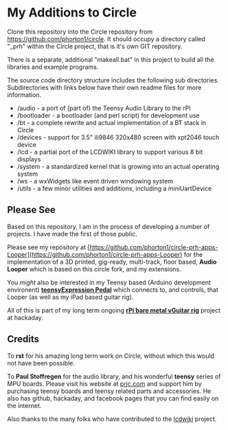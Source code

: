 My Additions to Circle
=======================

Clone this repository into the Circle repository from
https://github.com/phorton1/circle.  It should occupy
a directory called "_prh" within the Circle project,
that is it's own GIT repository.

There is a separate, additional "makeall.bat" in this
project to build all the libraries and example programs.

The source code directory structure includes the following
sub directories.  Subdirectories with links below have their
own readme files for more information.

* /audio - a port of (part of) the Teensy Audio Library to the rPI
* /bootloader - a bootloader (and perl script) for development use
* /bt - a complete rewrite and actual implementation of a BT stack in Circle
* /devices - support for 3.5" ili9846 320x480 screen with xpt2046 touch device
* /lcd - a partial port of the LCDWIKI library to support various 8 bit displays
* /system - a standardized kernel that is growing into an actual operating system
* /ws - a wxWidgets like event driven windowing system
* /utils - a few minor utilities and additions, including a miniUartDevice


Please See
----------

Based on this repository, I am in the process of developing a number of projects.  I have made the first
of those public.

Please see my repository at [https://github.com/phorton1/circle-prh-apps-Looper](https://github.com/phorton1/circle-prh-apps-Looper)
for the implementation of a 3D printed, gig-ready, multi-track, floor based, **Audio Looper** which is based
on this circle fork, and my extensions.

You *might* also be interested in my Teensy based (Arduino development environent)
**[teensyExpression Pedal](https://github.com/phorton1/Arduino-teensyExpression)** which
connects to, and controls, that Looper (as well as my iPad based guitar rig).

All of this is part of my long term ongoing
**[rPi bare metal vGuitar rig](https://hackaday.io/project/165696-rpi-bare-metal-vguitar-rig)**
project at hackaday.

Credits
--------

To **rst** for his amazing long term work on Circle, without which this would not
have been possible.

To **Paul Stoffregen** for the audio library, and his wonderful **teensy** series of MPU boards.
Please visit his website at [prjc.com](https://www.prjc.com) and support him by purchasing teensy
boards and teensy related parts and accessories.    He also has github, hackaday, and facebook pages
that you can find easily on the internet.

Also thanks to the many folks who have contributed to the [lcdwiki](http://www.lcdwiki.com) project.
